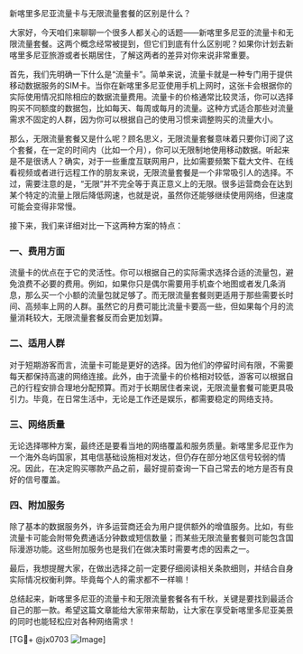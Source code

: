 新喀里多尼亚流量卡与无限流量套餐的区别是什么？

大家好，今天咱们来聊聊一个很多人都关心的话题——新喀里多尼亚的流量卡和无限流量套餐。这两个概念经常被提到，但它们到底有什么区别呢？如果你计划去新喀里多尼亚旅游或者长期居住，了解这两者的差异对你来说非常重要。

首先，我们先明确一下什么是“流量卡”。简单来说，流量卡就是一种专门用于提供移动数据服务的SIM卡。当你在新喀里多尼亚使用手机上网时，这张卡会根据你的实际使用情况扣除相应的数据流量费用。流量卡的价格通常比较灵活，你可以选择购买不同额度的数据包，比如每天、每周或每月的流量。这种方式适合那些对流量需求不固定的人群，因为你可以根据自己的使用习惯来调整购买的流量大小。

那么，无限流量套餐又是什么呢？顾名思义，无限流量套餐意味着只要你订阅了这个套餐，在一定的时间内（比如一个月），你可以无限制地使用移动数据。听起来是不是很诱人？确实，对于一些重度互联网用户，比如需要频繁下载大文件、在线看视频或者进行远程工作的朋友来说，无限流量套餐是一个非常吸引人的选择。不过，需要注意的是，“无限”并不完全等于真正意义上的无限。很多运营商会在达到某个特定的流量上限后降低网速，也就是说，虽然你还能够继续使用网络，但速度可能会变得非常慢。

接下来，我们来详细对比一下这两种方案的特点：

### 一、费用方面

流量卡的优点在于它的灵活性。你可以根据自己的实际需求选择合适的流量包，避免浪费不必要的费用。例如，如果你只是偶尔需要用手机查个地图或者发几条消息，那么买一个小额的流量包就足够了。而无限流量套餐则更适用于那些需要长时间、高频率上网的人群。虽然它的月费可能比流量卡要高一些，但如果每个月的流量消耗较大，无限流量套餐反而会更加划算。

### 二、适用人群

对于短期游客而言，流量卡可能是更好的选择。因为他们的停留时间有限，不需要每天都保持高速的网络连接。此外，由于流量卡的价格相对较低，游客可以根据自己的行程安排合理地分配预算。而对于长期居住者来说，无限流量套餐可能更具吸引力。毕竟，在日常生活中，无论是工作还是娱乐，都需要稳定的网络支持。

### 三、网络质量

无论选择哪种方案，最终还是要看当地的网络覆盖和服务质量。新喀里多尼亚作为一个海外岛屿国家，其电信基础设施相对发达，但仍存在部分地区信号较弱的情况。因此，在决定购买哪款产品之前，最好提前查询一下自己常去的地方是否有良好的信号覆盖。

### 四、附加服务

除了基本的数据服务外，许多运营商还会为用户提供额外的增值服务。比如，有些流量卡可能会附带免费通话分钟数或短信数量；而某些无限流量套餐则可能包含国际漫游功能。这些附加服务也是我们在做决策时需要考虑的因素之一。

最后，我想提醒大家，在做出选择之前一定要仔细阅读相关条款细则，并结合自身实际情况权衡利弊。毕竟每个人的需求都不一样嘛！

总结起来，新喀里多尼亚的流量卡和无限流量套餐各有千秋，关键是要找到最适合自己的那一款。希望这篇文章能给大家带来帮助，让大家在享受新喀里多尼亚美景的同时也能轻松应对各种网络需求！

[TG💪+ @jx0703 ![Image](https://github.com/user-attachments/assets/dbca1d08-cadb-493c-b0ec-ad6f7a83f270)]